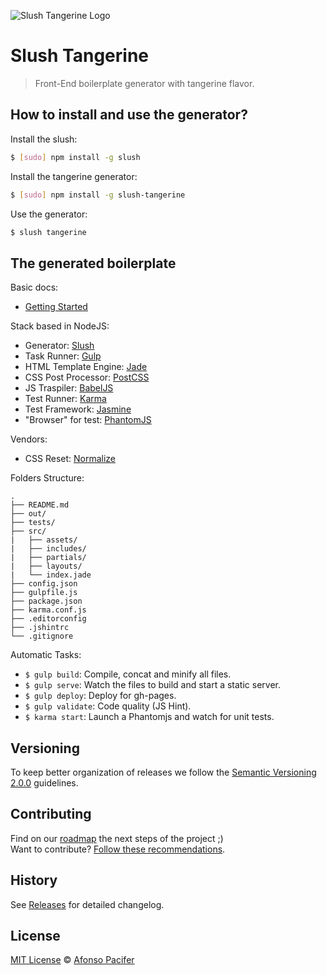 ![Slush Tangerine Logo](https://github.com/afonsopacifer/slush-tangerine/blob/master/logo.png)

# Slush Tangerine

> Front-End boilerplate generator with tangerine flavor.

## How to install and use the generator?

Install the slush:

```sh
$ [sudo] npm install -g slush
```

Install the tangerine generator:

```sh
$ [sudo] npm install -g slush-tangerine
```

Use the generator:

```sh
$ slush tangerine
```

## The generated boilerplate

Basic docs:

- [Getting Started](https://github.com/afonsopacifer/slush-tangerine/blob/master/DOCS.md)

Stack based in NodeJS:

- Generator: [Slush](http://slushjs.github.io/#/)
- Task Runner: [Gulp](http://gulpjs.com/)
- HTML Template Engine: [Jade](http://jade-lang.com/)
- CSS Post Processor: [PostCSS](https://github.com/postcss/postcss)
- JS Traspiler: [BabelJS](https://babeljs.io/)
- Test Runner: [Karma](https://www.npmjs.com/package/karma)
- Test Framework: [Jasmine](https://github.com/karma-runner/karma-jasmine)
- "Browser" for test: [PhantomJS](http://phantomjs.org/)

Vendors:

- CSS Reset: [Normalize](https://necolas.github.io/normalize.css/)

Folders Structure:

	.
	├── README.md
	├── out/
	├── tests/
	├── src/
	|   ├── assets/
	|   ├── includes/
	|   ├── partials/
	|   ├── layouts/
	|   └── index.jade
	├── config.json
	├── gulpfile.js
	├── package.json
	├── karma.conf.js
	├── .editorconfig
	├── .jshintrc
	└── .gitignore

Automatic Tasks:

- `$ gulp build`: Compile, concat and minify all files.
- `$ gulp serve`: Watch the files to build and start a static server.
- `$ gulp deploy`: Deploy for gh-pages.
- `$ gulp validate`: Code quality (JS Hint).
- `$ karma start`: Launch a Phantomjs and watch for unit tests.

## Versioning

To keep better organization of releases we follow the [Semantic Versioning 2.0.0](http://semver.org/) guidelines.

## Contributing

Find on our [roadmap](https://github.com/afonsopacifer/slush-tangerine/issues/1) the next steps of the project ;)
<br>
Want to contribute? [Follow these recommendations](https://github.com/afonsopacifer/slush-tangerine/blob/master/CONTRIBUTING.md).

## History

See [Releases](https://github.com/afonsopacifer/slush-tangerine/releases) for detailed changelog.

## License

[MIT License](https://github.com/afonsopacifer/slush-tangerine/blob/master/LICENSE.md) © [Afonso Pacifer](http://afonsopacifer.com/)
